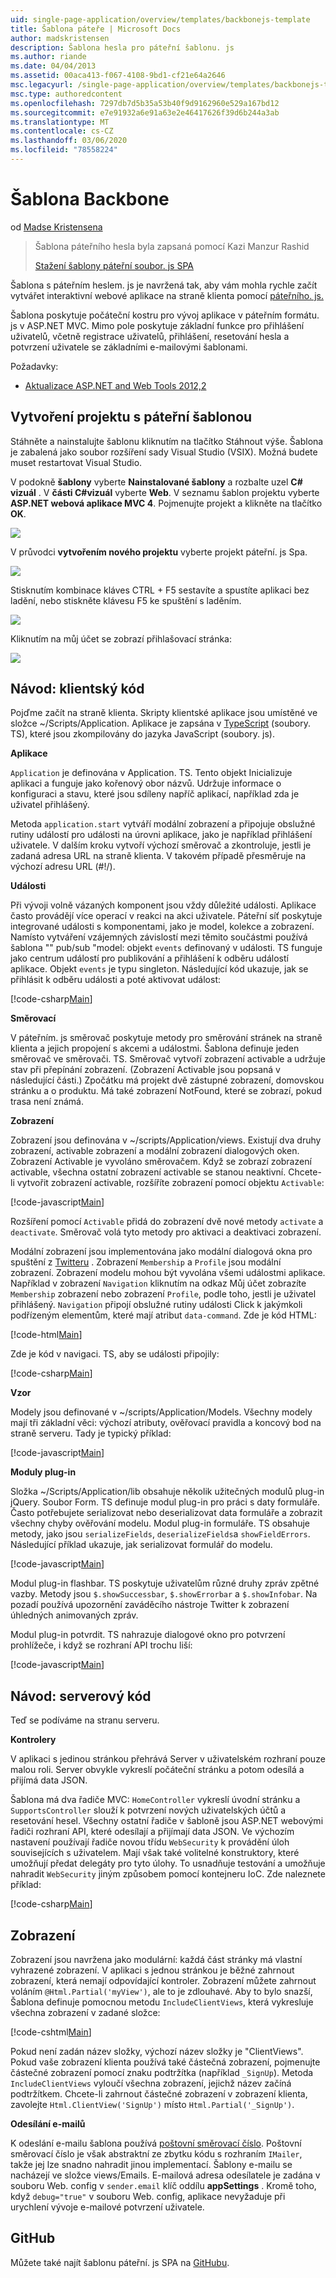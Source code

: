```yaml
---
uid: single-page-application/overview/templates/backbonejs-template
title: Šablona páteře | Microsoft Docs
author: madskristensen
description: Šablona hesla pro páteřní šablonu. js
ms.author: riande
ms.date: 04/04/2013
ms.assetid: 00aca413-f067-4108-9bd1-cf21e64a2646
msc.legacyurl: /single-page-application/overview/templates/backbonejs-template
msc.type: authoredcontent
ms.openlocfilehash: 7297db7d5b35a53b40f9d9162960e529a167bd12
ms.sourcegitcommit: e7e91932a6e91a63e2e46417626f39d6b244a3ab
ms.translationtype: MT
ms.contentlocale: cs-CZ
ms.lasthandoff: 03/06/2020
ms.locfileid: "78558224"
---
```

# <a name="backbone-template"></a>Šablona Backbone

od [Madse Kristensena](https://github.com/madskristensen)

> Šablona páteřního hesla byla zapsaná pomocí Kazi Manzur Rashid
> 
> [Stažení šablony páteřní soubor. js SPA](https://go.microsoft.com/fwlink/?LinkId=293631)

Šablona s páteřním heslem. js je navržená tak, aby vám mohla rychle začít vytvářet interaktivní webové aplikace na straně klienta pomocí [páteřního. js.](http://backbonejs.org/)

Šablona poskytuje počáteční kostru pro vývoj aplikace v páteřním formátu. js v ASP.NET MVC. Mimo pole poskytuje základní funkce pro přihlášení uživatelů, včetně registrace uživatelů, přihlášení, resetování hesla a potvrzení uživatele se základními e-mailovými šablonami.

Požadavky:

- [Aktualizace ASP.NET and Web Tools 2012,2](https://go.microsoft.com/fwlink/?LinkId=282650)

## <a name="create-a-backbone-template-project"></a>Vytvoření projektu s páteřní šablonou

Stáhněte a nainstalujte šablonu kliknutím na tlačítko Stáhnout výše. Šablona je zabalená jako soubor rozšíření sady Visual Studio (VSIX). Možná budete muset restartovat Visual Studio.

V podokně **šablony** vyberte **Nainstalované šablony** a rozbalte uzel  **C# vizuál** . V **části C#vizuál** vyberte **Web**. V seznamu šablon projektu vyberte **ASP.NET webová aplikace MVC 4**. Pojmenujte projekt a klikněte na tlačítko **OK**.

![](backbonejs-template/_static/image1.png)

V průvodci **vytvořením nového projektu** vyberte projekt páteřní. js Spa.

![](backbonejs-template/_static/image2.png)

Stisknutím kombinace kláves CTRL + F5 sestavíte a spustíte aplikaci bez ladění, nebo stiskněte klávesu F5 ke spuštění s laděním.

![](backbonejs-template/_static/image3.png)

Kliknutím na můj účet se zobrazí přihlašovací stránka:

![](backbonejs-template/_static/image4.png)

## <a name="walkthrough-client-code"></a>Návod: klientský kód

Pojďme začít na straně klienta. Skripty klientské aplikace jsou umístěné ve složce ~/Scripts/Application. Aplikace je zapsána v [TypeScript](http://www.typescriptlang.org/) (soubory. TS), které jsou zkompilovány do jazyka JavaScript (soubory. js).

**Aplikace**

`Application` je definována v Application. TS. Tento objekt Inicializuje aplikaci a funguje jako kořenový obor názvů. Udržuje informace o konfiguraci a stavu, které jsou sdíleny napříč aplikací, například zda je uživatel přihlášený.

Metoda `application.start` vytváří modální zobrazení a připojuje obslužné rutiny událostí pro události na úrovni aplikace, jako je například přihlášení uživatele. V dalším kroku vytvoří výchozí směrovač a zkontroluje, jestli je zadaná adresa URL na straně klienta. V takovém případě přesměruje na výchozí adresu URL (#!/).

**Události**

Při vývoji volně vázaných komponent jsou vždy důležité události. Aplikace často provádějí více operací v reakci na akci uživatele. Páteřní síť poskytuje integrované události s komponentami, jako je model, kolekce a zobrazení. Namísto vytváření vzájemných závislostí mezi těmito součástmi používá šablona "" pub/sub "model: objekt `events` definovaný v události. TS funguje jako centrum událostí pro publikování a přihlášení k odběru událostí aplikace. Objekt `events` je typu singleton. Následující kód ukazuje, jak se přihlásit k odběru události a poté aktivovat událost:

[!code-csharp[Main](backbonejs-template/samples/sample1.cs)]

**Směrovací**

V páteřním. js směrovač poskytuje metody pro směrování stránek na straně klienta a jejich propojení s akcemi a událostmi. Šablona definuje jeden směrovač ve směrovači. TS. Směrovač vytvoří zobrazení activable a udržuje stav při přepínání zobrazení. (Zobrazení Activable jsou popsaná v následující části.) Zpočátku má projekt dvě zástupné zobrazení, domovskou stránku a o produktu. Má také zobrazení NotFound, které se zobrazí, pokud trasa není známá.

**Zobrazení**

Zobrazení jsou definována v ~/scripts/Application/views. Existují dva druhy zobrazení, activable zobrazení a modální zobrazení dialogových oken. Zobrazení Activable je vyvoláno směrovačem. Když se zobrazí zobrazení activable, všechna ostatní zobrazení activable se stanou neaktivní. Chcete-li vytvořit zobrazení activable, rozšíříte zobrazení pomocí objektu `Activable`:

[!code-javascript[Main](backbonejs-template/samples/sample2.js)]

Rozšíření pomocí `Activable` přidá do zobrazení dvě nové metody `activate` a `deactivate`. Směrovač volá tyto metody pro aktivaci a deaktivaci zobrazení.

Modální zobrazení jsou implementována jako modální dialogová okna pro spuštění z [Twitteru](https://twitter.github.com/bootstrap/) . Zobrazení `Membership` a `Profile` jsou modální zobrazení. Zobrazení modelu mohou být vyvolána všemi událostmi aplikace. Například v zobrazení `Navigation` kliknutím na odkaz Můj účet zobrazíte `Membership` zobrazení nebo zobrazení `Profile`, podle toho, jestli je uživatel přihlášený. `Navigation` připojí obslužné rutiny události Click k jakýmkoli podřízeným elementům, které mají atribut `data-command`. Zde je kód HTML:

[!code-html[Main](backbonejs-template/samples/sample3.html)]

Zde je kód v navigaci. TS, aby se události připojily:

[!code-csharp[Main](backbonejs-template/samples/sample4.cs)]

**Vzor**

Modely jsou definované v ~/scripts/Application/Models. Všechny modely mají tři základní věci: výchozí atributy, ověřovací pravidla a koncový bod na straně serveru. Tady je typický příklad:

[!code-javascript[Main](backbonejs-template/samples/sample5.js)]

**Moduly plug-in**

Složka ~/Scripts/Application/lib obsahuje několik užitečných modulů plug-in jQuery. Soubor Form. TS definuje modul plug-in pro práci s daty formuláře. Často potřebujete serializovat nebo deserializovat data formuláře a zobrazit všechny chyby ověřování modelu. Modul plug-in formuláře. TS obsahuje metody, jako jsou `serializeFields`, `deserializeFields`a `showFieldErrors`. Následující příklad ukazuje, jak serializovat formulář do modelu.

[!code-javascript[Main](backbonejs-template/samples/sample6.js)]

Modul plug-in flashbar. TS poskytuje uživatelům různé druhy zpráv zpětné vazby. Metody jsou `$.showSuccessbar`, `$.showErrorbar` a `$.showInfobar`. Na pozadí používá upozornění zaváděcího nástroje Twitter k zobrazení úhledných animovaných zpráv.

Modul plug-in potvrdit. TS nahrazuje dialogové okno pro potvrzení prohlížeče, i když se rozhraní API trochu liší:

[!code-javascript[Main](backbonejs-template/samples/sample7.js)]

## <a name="walkthrough-server-code"></a>Návod: serverový kód

Teď se podíváme na stranu serveru.

**Kontrolery**

V aplikaci s jedinou stránkou přehrává Server v uživatelském rozhraní pouze malou roli. Server obvykle vykreslí počáteční stránku a potom odesílá a přijímá data JSON.

Šablona má dva řadiče MVC: `HomeController` vykreslí úvodní stránku a `SupportsController` slouží k potvrzení nových uživatelských účtů a resetování hesel. Všechny ostatní řadiče v šabloně jsou ASP.NET webovými řadiči rozhraní API, které odesílají a přijímají data JSON. Ve výchozím nastavení používají řadiče novou třídu `WebSecurity` k provádění úloh souvisejících s uživatelem. Mají však také volitelné konstruktory, které umožňují předat delegáty pro tyto úlohy. To usnadňuje testování a umožňuje nahradit `WebSecurity` jiným způsobem pomocí kontejneru IoC. Zde naleznete příklad:

[!code-csharp[Main](backbonejs-template/samples/sample8.cs)]

## <a name="views"></a>Zobrazení

Zobrazení jsou navržena jako modulární: každá část stránky má vlastní vyhrazené zobrazení. V aplikaci s jednou stránkou je běžné zahrnout zobrazení, která nemají odpovídající kontroler. Zobrazení můžete zahrnout voláním `@Html.Partial('myView')`, ale to je zdlouhavé. Aby to bylo snazší, Šablona definuje pomocnou metodu `IncludeClientViews`, která vykresluje všechna zobrazení v zadané složce:

[!code-cshtml[Main](backbonejs-template/samples/sample9.cshtml)]

Pokud není zadán název složky, výchozí název složky je "ClientViews". Pokud vaše zobrazení klienta používá také částečná zobrazení, pojmenujte částečné zobrazení pomocí znaku podtržítka (například `_SignUp`). Metoda `IncludeClientViews` vyloučí všechna zobrazení, jejichž název začíná podtržítkem. Chcete-li zahrnout částečné zobrazení v zobrazení klienta, zavolejte `Html.ClientView('SignUp')` místo `Html.Partial('_SignUp')`.

**Odesílání e-mailů**

K odeslání e-mailu šablona používá [poštovní směrovací číslo](http://aboutcode.net/postal). Poštovní směrovací číslo je však abstraktní ze zbytku kódu s rozhraním `IMailer`, takže jej lze snadno nahradit jinou implementací. Šablony e-mailu se nacházejí ve složce views/Emails. E-mailová adresa odesílatele je zadána v souboru Web. config v `sender.email` klíč oddílu **appSettings** . Kromě toho, když `debug="true"` v souboru Web. config, aplikace nevyžaduje při urychlení vývoje e-mailové potvrzení uživatele.

## <a name="github"></a>GitHub

Můžete také najít šablonu páteřní. js SPA na [GitHubu](https://github.com/kazimanzurrashid/AspNetMvcBackboneJsSpa).
